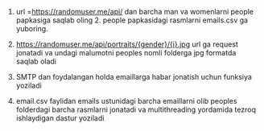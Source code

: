 1) url =https://randomuser.me/api/ dan barcha man va womenlarni people papkasiga saqlab oling 2. people papkasidagi rasmlarni emails.csv ga yuboring.

2) https://randomuser.me/api/portraits/{gender}/{i}.jpg  url ga request jonatadi va undagi malumotni peoples nomli folderga jpg formatda saqlab oladi
3) SMTP dan foydalangan holda emaillarga habar jonatish uchun funksiya yoziladi
4) email.csv faylidan emails ustunidagi barcha emaillarni olib peoples folderdagi barcha rasmlarni jonatadi va multithreading yordamida tezroq ishlaydigan dastur yoziladi